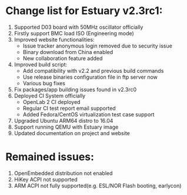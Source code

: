 # Change list for Estuary v2.3rc1:
1. Supported D03 board with 50MHz oscillator officially
2. Firstly support BMC load ISO (Engineering mode)
3. Improved website functionalities:
	- Issue tracker anonymous login removed due to security issue
	- Binary download from China enabled
	- New collaboration feature added
4. Improved build script:
	- Add compatibility with v2.2 and previous build commands
	- Use release binaries configuration file in ftp server now
	- Various bug fixes
5. Fix packages/app building issues found in v2.3rc0
6. Deployed CI System officially
	- OpenLab 2 CI deployed
	- Regular CI test report email supported
	- Added Fedora/CentOS virtualization test case support
7. Upgraded Ubuntu ARM64 distro to 16.04
8. Support running QEMU with Estuary image
9. Updated documentation on project and website

# Remained issues:
1. OpenEmbedded distribution not enabled
2. HiKey ACPI not supported
3. ARM ACPI not fully supported(e.g. ESL/NOR Flash booting, earlycon)

